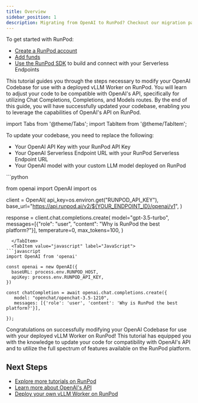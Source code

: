 ```yaml
---
title: Overview
sidebar_position: 1
description: Migrating from OpenAI to RunPod? Checkout our migration page to get started.
---
```


To get started with RunPod:

- [Create a RunPod account](/get-started/manage-accounts)
- [Add funds](/get-started/billing-information)
- [Use the RunPod SDK](/serverless/overview) to build and connect with your Serverless Endpoints

This tutorial guides you through the steps necessary to modify your OpenAI Codebase for use with a deployed vLLM Worker on RunPod. You will learn to adjust your code to be compatible with OpenAI's API, specifically for utilizing Chat Completions, Completions, and Models routes. By the end of this guide, you will have successfully updated your codebase, enabling you to leverage the capabilities of OpenAI's API on RunPod.

import Tabs from '@theme/Tabs';
import TabItem from '@theme/TabItem';

To update your codebase, you need to replace the following:

- Your OpenAI API Key with your RunPod API Key
- Your OpenAI Serverless Endpoint URL with your RunPod Serverless Endpoint URL
- Your OpenAI model with your custom LLM model deployed on RunPod

<Tabs>
  <TabItem value="python" label="Python" default>
```python

from openai import OpenAI
import os

client = OpenAI(
api_key=os.environ.get("RUNPOD_API_KEY"),
base_url="https://api.runpod.ai/v2/${YOUR_ENDPOINT_ID}/openai/v1",
)

response = client.chat.completions.create(
model="gpt-3.5-turbo",
messages=[{"role": "user", "content": "Why is RunPod the best platform?"}],
temperature=0,
max_tokens=100,
)

````
  </TabItem>
  <TabItem value="javascript" label="JavaScript">
```javascript
import OpenAI from 'openai'

const openai = new OpenAI({
  baseURL: process.env.RUNPOD_HOST,
  apiKey: process.env.RUNPOD_API_KEY,
})

const chatCompletion = await openai.chat.completions.create({
   model: "openchat/openchat-3.5-1210",
   messages: [{'role': 'user', 'content': 'Why is RunPod the best platform?'}],

});
````

</TabItem>
</Tabs>

Congratulations on successfully modifying your OpenAI Codebase for use with your deployed vLLM Worker on RunPod!
This tutorial has equipped you with the knowledge to update your code for compatibility with OpenAI's API and to utilize the full spectrum of features available on the RunPod platform.

## Next Steps

- [Explore more tutorials on RunPod](/tutorials/introduction/overview)
- [Learn more about OpenAI's API](https://platform.openai.com/docs/)
- [Deploy your own vLLM Worker on RunPod](https://www.runpod.io/console/serverless)
